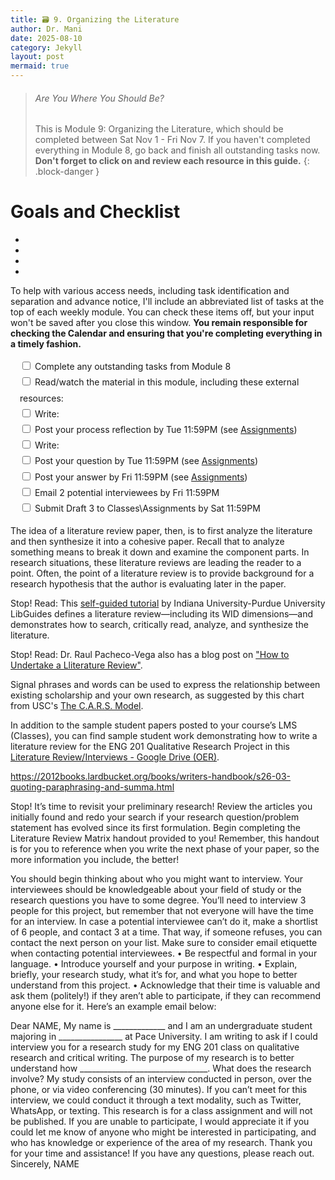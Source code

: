 ```yaml
---
title: 🗃️ 9. Organizing the Literature
author: Dr. Mani
date: 2025-08-10
category: Jekyll
layout: post
mermaid: true
---
```


> ###### Are You Where You Should Be?
> This is Module 9: Organizing the Literature, which should be completed between Sat Nov 1 - Fri Nov 7. If you haven't completed everything in Module 8, go back and finish all outstanding tasks now. **Don't forget to click on and review each resource in this guide.**
{: .block-danger }

# Goals and Checklist

- 
- 
- 
- 

To help with various access needs, including task identification and separation and advance notice, I'll include an abbreviated list of tasks at the top of each weekly module. You can check these items off, but your input won't be saved after you close this window. **You remain responsible for checking the Calendar and ensuring that you're completing everything in a timely fashion.**

<div style="margin:15px; line-height:1.8em;">
<div>
    <input type="checkbox" name="uchk">
    <label for="chk">Complete any outstanding tasks from Module 8</label>
</div>
<div>
  <input type="checkbox" name="uchk">
  <label for="uchk">Read/watch the material in this module, including these external resources: </label>
</div>
<div>
  <input type="checkbox" name="uchk">
  <label for="uchk">Write: </label>
</div>
<div>
  <input type="checkbox" name="uchk">
  <label for="uchk">Post your process reflection by Tue 11:59PM (see <a href="https://visforvali.github.io/eng201-oer/pages/assignments/">Assignments</a>)</label>
</div>
<div>
  <input type="checkbox" name="uchk">
  <label for="uchk">Write: </label>
</div>
<div>
  <input type="checkbox" name="uchk">
  <label for="uchk">Post your question by Tue 11:59PM (see <a href="https://visforvali.github.io/eng201-oer/pages/assignments/">Assignments</a>)</label>
</div>
<div>
  <input type="checkbox" name="uchk">
  <label for="uchk">Post your answer by Fri 11:59PM (see <a href="https://visforvali.github.io/eng201-oer/pages/assignments/">Assignments</a>)</label>
</div>
<div>
  <input type="checkbox" name="uchk">
  <label for="uchk">Email 2 potential interviewees by Fri 11:59PM</label>
</div>
<div>
  <input type="checkbox" name="uchk">
  <label for="uchk">Submit Draft 3 to Classes\Assignments by Sat 11:59PM</label>
</div>
</div>


The idea of a literature review paper, then, is to first analyze the literature and then synthesize it into a cohesive paper.  Recall that to analyze something means to break it down and examine the component parts.  In research situations, these literature reviews are leading the reader to a point.  Often, the point of a literature review is to provide background for a research hypothesis that the author is evaluating later in the paper.


Stop! Read:
This [self-guided tutorial](https://iu.libguides.com/literaturereview) by Indiana University-Purdue University LibGuides defines a literature review—including its WID dimensions—and demonstrates how to search, critically read, analyze, and synthesize the literature. 

Stop! Read:
Dr. Raul Pacheco-Vega also has a blog post on ["How to Undertake a Lliterature Review"](http://www.raulpacheco.org/2017/04/how-to-undertake-a-literature-review/). 


Signal phrases and words can be used to express the relationship between existing scholarship and your own research, as suggested by this chart from USC's [The C.A.R.S. Model](https://libguides.usc.edu/writingguide/CARS).

In addition to the sample student papers posted to your course’s LMS (Classes), you can find sample student work demonstrating how to write a literature review for the ENG 201 Qualitative Research Project in this [Literature Review/Interviews - Google Drive (OER)](https://drive.google.com/drive/folders/1ugdiJxPXvtDQfH21U-GLylhdFxz649c8). 


https://2012books.lardbucket.org/books/writers-handbook/s26-03-quoting-paraphrasing-and-summa.html

Stop!
It’s time to revisit your preliminary research! Review the articles you initially found and redo your search if your research question/problem statement has evolved since its first formulation. Begin completing the Literature Review Matrix handout provided to you! Remember, this handout is for you to reference when you write the next phase of your paper, so the more information you include, the better!


You should begin thinking about who you might want to interview. Your interviewees should be knowledgeable about your field of study or the research questions you have to some degree. You’ll need to interview 3 people for this project, but remember that not everyone will have the time for an interview. In case a potential interviewee can’t do it, make a shortlist of 6 people, and contact 3 at a time. That way, if someone refuses, you can contact the next person on your list.
Make sure to consider email etiquette when contacting potential interviewees.
•	Be respectful and formal in your language.
•	Introduce yourself and your purpose in writing.
•	Explain, briefly, your research study, what it’s for, and what you hope to better understand from this project.
•	Acknowledge that their time is valuable and ask them (politely!) if they aren’t able to participate, if they can recommend anyone else for it.
Here’s an example email below:


Dear NAME,
My name is _____________ and I am an undergraduate student majoring in ________________ at Pace University. I am writing to ask if I could interview you for a research study for my ENG 201 class on qualitative research and critical writing. The purpose of my research is to better understand how ________________________________.
What does the research involve?
My study consists of an interview conducted in person, over the phone, or via video conferencing (30 minutes). If you can’t meet for this interview, we could conduct it through a text modality, such as Twitter, WhatsApp, or texting.
This research is for a class assignment and will not be published.
If you are unable to participate, I would appreciate it if you could let me know of anyone who might be interested in participating, and who has knowledge or experience of the area of my research.
Thank you for your time and assistance! If you have any questions, please reach out.
Sincerely,
NAME
